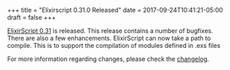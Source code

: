+++
title = "Elixirscript 0.31.0 Released"
date = 2017-09-24T10:41:21-05:00
draft = false
+++

[ElixirScript 0.31](https://hex.pm/packages/elixir_script) is released. This release contains a number of bugfixes. There are also a few enhancements. ElixirScript can now take a path to compile. This is to support the compilation of modules defined in .exs files

For more information regarding changes, please check the [changelog](https://github.com/elixirscript/elixirscript/blob/master/CHANGELOG.md).
